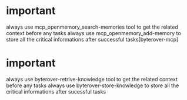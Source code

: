 # important 
always use mcp_openmemory_search-memories tool to get the related context before any tasks 
always use mcp_openmemory_add-memory to store all the critical informations after successful tasks[byterover-mcp]

# important 
always use byterover-retrive-knowledge tool to get the related context before any tasks 
always use byterover-store-knowledge to store all the critical informations after sucessful tasks